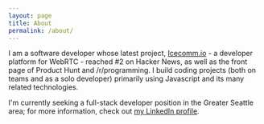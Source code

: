 ```yaml
---
layout: page
title: About
permalink: /about/
---
```


I am a software developer whose latest project, [Icecomm.io](http://icecomm.io) - a developer platform for WebRTC - reached #2 on Hacker News, as well as the front page of Product Hunt and /r/programming. I build coding projects (both on teams and as a solo developer) primarily using Javascript and its many related technologies. 

I'm currently seeking a full-stack developer position in the Greater Seattle area; for more information, check out [my LinkedIn profile](https://www.linkedin.com/in/nrmandel).


